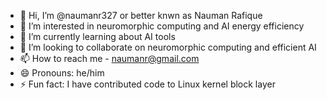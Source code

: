 - 👋 Hi, I’m @naumanr327 or better knwn as Nauman Rafique 
- 👀 I’m interested in neuromorphic computing and AI energy efficiency 
- 🌱 I’m currently learning about AI tools
- 💞️ I’m looking to collaborate on neuromorphic computing and efficient AI
- 📫 How to reach me - naumanr@gmail.com
- 😄 Pronouns: he/him
- ⚡ Fun fact: I have contributed code to Linux kernel block layer

<!---
naumanr327/naumanr327 is a ✨ special ✨ repository because its `README.md` (this file) appears on your GitHub profile.
You can click the Preview link to take a look at your changes.
--->
